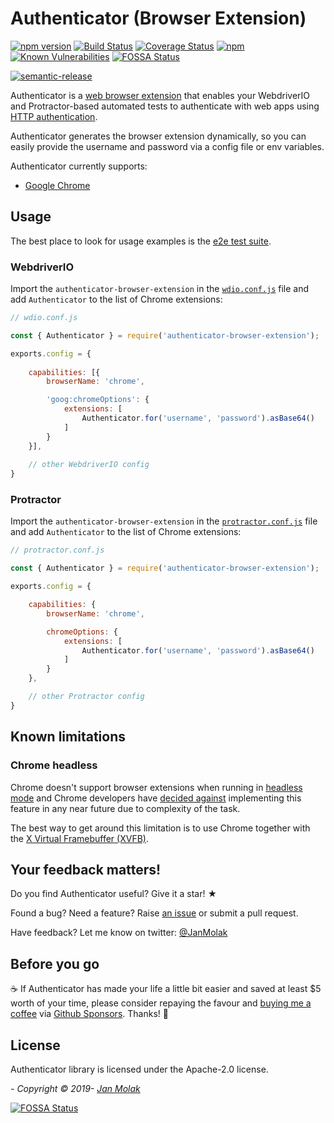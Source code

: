 # Authenticator (Browser Extension)

[![npm version](https://badge.fury.io/js/authenticator-browser-extension.svg)](https://badge.fury.io/js/authenticator-browser-extension)
[![Build Status](https://travis-ci.org/jan-molak/authenticator-browser-extension.svg?branch=master)](https://travis-ci.org/jan-molak/authenticator-browser-extension)
[![Coverage Status](https://coveralls.io/repos/github/jan-molak/authenticator-browser-extension/badge.svg)](https://coveralls.io/github/jan-molak/authenticator-browser-extension)
[![npm](https://img.shields.io/npm/dm/authenticator-browser-extension.svg)](https://npm-stat.com/charts.html?package=authenticator-browser-extension)
[![Known Vulnerabilities](https://snyk.io/test/github/jan-molak/authenticator-browser-extension/badge.svg)](https://snyk.io/test/github/jan-molak/authenticator-browser-extension)
[![FOSSA Status](https://app.fossa.io/api/projects/git%2Bgithub.com%2Fjan-molak%2Fauthenticator-browser-extension.svg?type=shield)](https://app.fossa.io/projects/git%2Bgithub.com%2Fjan-molak%2Fauthenticator-browser-extension?ref=badge_shield)

[![semantic-release](https://img.shields.io/badge/%20%20%F0%9F%93%A6%F0%9F%9A%80-semantic--release-e10079.svg)](https://github.com/semantic-release/semantic-release)


Authenticator is a [web browser extension](https://developer.mozilla.org/en-US/docs/Mozilla/Add-ons/WebExtensions)
that enables your WebdriverIO and Protractor-based automated tests to authenticate with web apps
using [HTTP authentication](https://developer.mozilla.org/en-US/docs/Web/HTTP/Authentication).

Authenticator generates the browser extension dynamically, so you can easily provide the username and password
via a config file or env variables.

Authenticator currently supports:
- [Google Chrome](https://www.google.co.uk/chrome/)

## Usage

The best place to look for usage examples is the [e2e test suite](https://github.com/jan-molak/authenticator-browser-extension/tree/master/e2e).

### WebdriverIO

Import the `authenticator-browser-extension` in the [`wdio.conf.js`](https://webdriver.io/docs/options.html) file and add `Authenticator` to the list of Chrome extensions:

```javascript
// wdio.conf.js

const { Authenticator } = require('authenticator-browser-extension');

exports.config = {
    
    capabilities: [{
        browserName: 'chrome',

        'goog:chromeOptions': {
            extensions: [
                Authenticator.for('username', 'password').asBase64()
            ]
        }
    }],
    
    // other WebdriverIO config
}
```

### Protractor

Import the `authenticator-browser-extension` in the [`protractor.conf.js`](https://www.protractortest.org/#/api-overview#example-config-file) file and add `Authenticator` to the list of Chrome extensions:

```javascript
// protractor.conf.js

const { Authenticator } = require('authenticator-browser-extension');

exports.config = {

    capabilities: {
        browserName: 'chrome',

        chromeOptions: {
            extensions: [
                Authenticator.for('username', 'password').asBase64()
            ]
        }
    },

    // other Protractor config
}
```

## Known limitations

### Chrome headless

Chrome doesn't support browser extensions when running in [headless mode](https://developers.google.com/web/updates/2017/04/headless-chrome) and Chrome developers have [decided against](https://bugs.chromium.org/p/chromium/issues/detail?id=706008#c5) implementing this feature in any near future due to complexity of the task.

The best way to get around this limitation is to use Chrome together with
the [X Virtual Framebuffer (XVFB)](https://en.wikipedia.org/wiki/Xvfb).

## Your feedback matters!

Do you find Authenticator useful? Give it a star! ★

Found a bug? Need a feature? Raise [an issue](https://github.com/jan-molak/authenticator-browser-extension/issues?q=is%3Aopen) or submit a pull request.

Have feedback? Let me know on twitter: [@JanMolak](https://twitter.com/JanMolak)

## Before you go

☕ If Authenticator has made your life a little bit easier and saved at least $5 worth of your time,
please consider repaying the favour and [buying me a coffee](https://github.com/sponsors/jan-molak) via [Github Sponsors](https://github.com/sponsors/jan-molak). Thanks! 🙏

## License
Authenticator library is licensed under the Apache-2.0 license.

_- Copyright &copy; 2019- [Jan Molak](https://janmolak.com)_


[![FOSSA Status](https://app.fossa.io/api/projects/git%2Bgithub.com%2Fjan-molak%2Fauthenticator-browser-extension.svg?type=large)](https://app.fossa.io/projects/git%2Bgithub.com%2Fjan-molak%2Fauthenticator-browser-extension?ref=badge_large)
